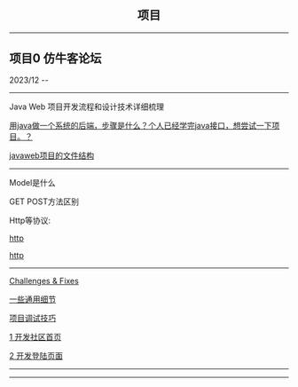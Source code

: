 <div align="center">
    <h1></h1>
<h2>项目</h2>
<span style="font-size: 18px;">
</span>
</div>

---

## 项目0 仿牛客论坛
2023/12 --

---

Java Web 项目开发流程和设计技术详细梳理

<a href="https://www.zhihu.com/question/428269354" target="_blank">用java做一个系统的后端，步骤是什么？个人已经学完java接口，想尝试一下项目。？</a>

<a href="https://blog.csdn.net/nianqingren_/article/details/116756747" target="_blank">javaweb项目的文件结构</a>



---
Model是什么

GET POST方法区别

Http等协议:

<a href="https://www.ietf.org/" target="_blank">http</a>

<a href="https://developer.mozilla.org/zh-CN/" target="_blank">http</a>


---


[Challenges & Fixes](../projects/nowcoder/notes.md)

[一些通用细节](../projects/nowcoder/00common/common.md)

[项目调试技巧](../projects/nowcoder/00debug/00.md)

[1 开发社区首页](../projects/nowcoder/01homepage/01.md)

[2 开发登陆页面](../projects/nowcoder/02sign/01.md)

---
---
